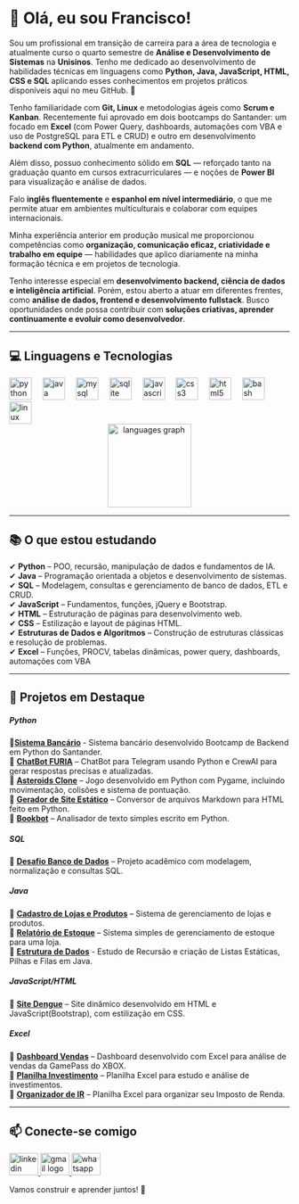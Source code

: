 <h1 align="left">👋 Olá, eu sou Francisco!</h1>
<div align="left">
<p align="left">
Sou um profissional em transição de carreira para a área de tecnologia e atualmente curso o quarto semestre de <b>Análise e Desenvolvimento de Sistemas</b> na <b>Unisinos</b>. Tenho me dedicado ao desenvolvimento de habilidades técnicas em linguagens como <b>Python, Java, JavaScript, HTML, CSS e SQL</b> aplicando esses conhecimentos em projetos práticos disponíveis aqui no meu GitHub. 🚀
</p>
<p align="left">
Tenho familiaridade com <b>Git, Linux</b> e metodologias ágeis como <b>Scrum e Kanban</b>. Recentemente fui aprovado em dois bootcamps do Santander: um focado em <b>Excel</b> (com Power Query, dashboards, automações com VBA e uso de PostgreSQL para ETL e CRUD) e outro em desenvolvimento <b>backend com Python</b>, atualmente em andamento.
</p>
<p align="left">
Além disso, possuo conhecimento sólido em <b>SQL</b> — reforçado tanto na graduação quanto em cursos extracurriculares — e noções de <b>Power BI</b> para visualização e análise de dados.
</p>
<p align="left">
Falo <b>inglês fluentemente</b> e <b>espanhol em nível intermediário</b>, o que me permite atuar em ambientes multiculturais e colaborar com equipes internacionais.
</p>
<p align="left">
Minha experiência anterior em produção musical me proporcionou competências como <b>organização, comunicação eficaz, criatividade e trabalho em equipe</b> — habilidades que aplico diariamente na minha formação técnica e em projetos de tecnologia.
</p>
<p align="left">
Tenho interesse especial em <b>desenvolvimento backend, ciência de dados e inteligência artificial</b>. Porém, estou aberto a atuar em diferentes frentes, como <b>análise de dados, frontend e desenvolvimento fullstack</b>. Busco oportunidades onde possa contribuir com <b>soluções criativas, aprender continuamente e evoluir como desenvolvedor</b>.
</p>
</div>

---

<h2 align="left">💻 Linguagens e Tecnologias</h2>

<div align="left">
  <img src="https://cdn.jsdelivr.net/gh/devicons/devicon/icons/python/python-original.svg" height="40" alt="python logo" />
  <img width="12" />
  <img src="https://cdn.jsdelivr.net/gh/devicons/devicon/icons/java/java-original.svg" height="40" alt="java logo" />
  <img width="12" />
  <img src="https://cdn.jsdelivr.net/gh/devicons/devicon/icons/mysql/mysql-original.svg" height="40" alt="mysql logo" />
  <img width="12" />
  <img src="https://cdn.jsdelivr.net/gh/devicons/devicon/icons/sqlite/sqlite-original.svg" height="40" alt="sqlite logo" />
  <img width="12" />
  <img src="https://cdn.jsdelivr.net/gh/devicons/devicon/icons/javascript/javascript-original.svg" height="40" alt="javascript logo" />
  <img width="12" />
  <img src="https://cdn.jsdelivr.net/gh/devicons/devicon/icons/css3/css3-original.svg" height="40" alt="css3 logo" />
  <img width="12" />
  <img src="https://cdn.jsdelivr.net/gh/devicons/devicon/icons/html5/html5-original.svg" height="40" alt="html5 logo" />
  <img width="12" />
  <img src="https://cdn.jsdelivr.net/gh/devicons/devicon/icons/bash/bash-original.svg" height="40" alt="bash logo" />
  <img width="12" />
  <img src="https://cdn.jsdelivr.net/gh/devicons/devicon/icons/linux/linux-original.svg" height="40" alt="linux logo" />
</div>

<div align="center">
  <img src="https://github-readme-stats.vercel.app/api/top-langs?username=FranciscoGoyaAMC&locale=en&hide_title=false&layout=compact&card_width=320&langs_count=5&theme=dracula&hide_border=false&order=2" height="150" alt="languages graph" />
</div>

---

<h2 align="left">📚 O que estou estudando</h2>

<p align="left">
✔ <b>Python</b> – POO, recursão, manipulação de dados e fundamentos de IA. <br>
✔ <b>Java</b> – Programação orientada a objetos e desenvolvimento de sistemas. <br>
✔ <b>SQL</b> – Modelagem, consultas e gerenciamento de banco de dados, ETL e CRUD. <br>
✔ <b>JavaScript</b> – Fundamentos, funções, jQuery e Bootstrap. <br>
✔ <b>HTML</b> – Estruturação de páginas para desenvolvimento web. <br>
✔ <b>CSS</b> – Estilização e layout de páginas HTML. <br>
✔ <b>Estruturas de Dados e Algoritmos</b> – Construção de estruturas clássicas e resolução de problemas. <br>
✔ <b>Excel</b> – Funções, PROCV, tabelas dinâmicas, power query, dashboards, automações com VBA
</p>

---

<h2 align="left">📌 Projetos em Destaque</h2>

<p align="left">
<h5 align="left">Python</h5>
🔹<b><a href="https://github.com/FranciscoGoyaAMC/BootCampSantander2025" target="_blank">Sistema Bancário</a></b> - Sistema bancário desenvolvido Bootcamp de Backend em Python do Santander. <br>
🔹 <b><a href="https://github.com/FranciscoGoyaAMC/bot-furia" target="_blank">ChatBot FURIA</a></b> – ChatBot para Telegram usando Python e CrewAI para gerar respostas precisas e atualizadas. <br>
🔹 <b><a href="https://github.com/FranciscoGoyaAMC/asteroids_project" target="_blank">Asteroids Clone</a></b> – Jogo desenvolvido em Python com Pygame, incluindo movimentação, colisões e sistema de pontuação. <br>
🔹 <b><a href="https://github.com/FranciscoGoyaAMC/static_site" target="_blank">Gerador de Site Estático</a></b> – Conversor de arquivos Markdown para HTML feito em Python. <br>
🔹 <b><a href="https://github.com/FranciscoGoyaAMC/bookbot" target="_blank">Bookbot</a></b> – Analisador de texto simples escrito em Python. <br>
<h5 align="left">SQL</h5>
🔹 <b><a href="https://github.com/FranciscoGoyaAMC/EstudosSQL/tree/main/Unisinos/DesafioSQL" target="_blank">Desafio Banco de Dados</a></b> – Projeto acadêmico com modelagem, normalização e consultas SQL. <br>
<h5 align="left">Java</h5>
🔹 <b><a href="https://github.com/FranciscoGoyaAMC/EstudosJava/tree/main/Unisinos/DesafioFinalCadeiraLabI" target="_blank">Cadastro de Lojas e Produtos</a></b> –  Sistema de gerenciamento de lojas e produtos. <br>
🔹 <b><a href="https://github.com/FranciscoGoyaAMC/estudoManipulacaoDeArquivo" target="_blank">Relatório de Estoque</a></b> – Sistema simples de gerenciamento de estoque para uma loja. <br>
🔹 <b><a href="https://github.com/FranciscoGoyaAMC/DesafioLabII" target="_blank">Estrutura de Dados</a></b> - Estudo de Recursão e criação de Listas Estáticas, Pilhas e Filas em Java. <br>
<h5 align="left">JavaScript/HTML</h5>
🔹 <b><a href="https://github.com/FranciscoGoyaAMC/site_dengue" target="_blank">Site Dengue</a></b> – Site dinâmico desenvolvido em HTML e JavaScript(Bootstrap), com estilização em CSS. <br>
<h5 align="left">Excel</h5>
🔹 <b><a href="https://github.com/FranciscoGoyaAMC/DashboardVendas" target="_blank">Dashboard Vendas</a></b> – Dashboard desenvolvido com Excel para análise de vendas da GamePass do XBOX. <br>
🔹 <b><a href="https://github.com/FranciscoGoyaAMC/Planilha_Investimento" target="_blank">Planilha Investimento</a></b> – Planilha Excel para estudo e análise de investimentos. <br>
🔹 <b><a href="https://github.com/FranciscoGoyaAMC/OrganizadorImpostoDeRenda" target="_blank">Organizador de IR</a></b> – Planilha Excel para organizar seu Imposto de Renda.
</p>

---

<h2 align="left">📫 Conecte-se comigo</h2>

<div align="left">
  <a href="https://www.linkedin.com/in/francisco-goya-de-almeida-martins-costa-0a8ab9327/" target="_blank">
    <img src="https://raw.githubusercontent.com/maurodesouza/profile-readme-generator/master/src/assets/icons/social/linkedin/default.svg" width="52" height="40" alt="linkedin logo" />
  </a>
  <a href="mailto:franciscogoya.amc@gmail.com" target="_blank">
    <img src="https://raw.githubusercontent.com/maurodesouza/profile-readme-generator/master/src/assets/icons/social/gmail/default.svg" width="52" height="40" alt="gmail logo" />
  </a>
  <a href="https://wa.me/5551981275435" target="_blank">
    <img src="https://raw.githubusercontent.com/maurodesouza/profile-readme-generator/master/src/assets/icons/social/whatsapp/default.svg" width="52" height="40" alt="whatsapp logo" />
  </a>
</div>

<p align="left">Vamos construir e aprender juntos! 🚀</p>
